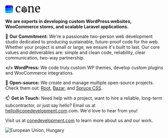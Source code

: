 <p>
  <a href="https://conedevelopment.com/">
    <br>
    <picture>
      <source media="(prefers-color-scheme: light)" srcset="https://github.com/conedevelopment/.github/raw/master/.github/cone-logo-dark-square.svg">
      <source media="(prefers-color-scheme: dark)" srcset="https://github.com/conedevelopment/.github/raw/master/.github/cone-logo-light-square.svg">
      <img alt="Cone Development" width="110" src="https://github.com/conedevelopment/.github/raw/master/.github/cone-logo-dark-square.svg">
    </picture>
    <br>
  </a>
</p>

**We are experts in developing custom WordPress websites, WooCommerce stores, and scalable Laravel applications.**

🌲 **Our Commitment:** We're a passionate two-person web development studio dedicated to producing sustainable, future-proof code for the web. Whether your project is small or large, we ensure it's built to last. Our core values and deliverables are: simple and clean code, reliability, clear communication, two-way partnership.

**</> WordPress:** We code truly custom WP themes, develop custom plugins and WooCommerce integrations.

🌱 **Open-source:** We create and manage multiple open-source projects. Check them out: [Root](https://github.com/conedevelopment/root), [Bazar](https://github.com/conedevelopment/bazar), and [Spruce CSS](https://github.com/conedevelopment/sprucecss).

📫 **Get in Touch:** Need help with a project, want to hire a reliable, long-term subcontractor, or just say hello? Email us at [hello@conedevelopment.com](mailto:hello@conedevelopment.com).com. We'd love to hear from you!

Visit us at [conedevelopment.com](https://conedevelopment.com) to learn more about us and our work.

<img alt="European Union, Hungary" width="35" src="https://conedevelopment.com/img/eu.svg">
